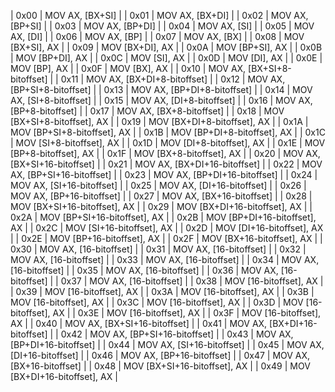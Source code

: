 
<!-- Need to refer further -->

| 0x00 | MOV AX, [BX+SI] |
| 0x01 | MOV AX, [BX+DI] |
| 0x02 | MOV AX, [BP+SI] |
| 0x03 | MOV AX, [BP+DI] |
| 0x04 | MOV AX, [SI] |
| 0x05 | MOV AX, [DI] |
| 0x06 | MOV AX, [BP] |
| 0x07 | MOV AX, [BX] |
| 0x08 | MOV [BX+SI], AX |
| 0x09 | MOV [BX+DI], AX |
| 0x0A | MOV [BP+SI], AX |
| 0x0B | MOV [BP+DI], AX |
| 0x0C | MOV [SI], AX |
| 0x0D | MOV [DI], AX |
| 0x0E | MOV [BP], AX |
| 0x0F | MOV [BX], AX |
| 0x10 | MOV AX, [BX+SI+8-bitoffset] |
| 0x11 | MOV AX, [BX+DI+8-bitoffset] |
| 0x12 | MOV AX, [BP+SI+8-bitoffset] |
| 0x13 | MOV AX, [BP+DI+8-bitoffset] |
| 0x14 | MOV AX, [SI+8-bitoffset] |
| 0x15 | MOV AX, [DI+8-bitoffset] |
| 0x16 | MOV AX, [BP+8-bitoffset] |
| 0x17 | MOV AX, [BX+8-bitoffset] |
| 0x18 | MOV [BX+SI+8-bitoffset], AX |
| 0x19 | MOV [BX+DI+8-bitoffset], AX |
| 0x1A | MOV [BP+SI+8-bitoffset], AX |
| 0x1B | MOV [BP+DI+8-bitoffset], AX |
| 0x1C | MOV [SI+8-bitoffset], AX |
| 0x1D | MOV [DI+8-bitoffset], AX |
| 0x1E | MOV [BP+8-bitoffset], AX |
| 0x1F | MOV [BX+8-bitoffset], AX |
| 0x20 | MOV AX, [BX+SI+16-bitoffset] |
| 0x21 | MOV AX, [BX+DI+16-bitoffset] |
| 0x22 | MOV AX, [BP+SI+16-bitoffset] |
| 0x23 | MOV AX, [BP+DI+16-bitoffset] |
| 0x24 | MOV AX, [SI+16-bitoffset] |
| 0x25 | MOV AX, [DI+16-bitoffset] |
| 0x26 | MOV AX, [BP+16-bitoffset] |
| 0x27 | MOV AX, [BX+16-bitoffset] |
| 0x28 | MOV [BX+SI+16-bitoffset], AX |
| 0x29 | MOV [BX+DI+16-bitoffset], AX |
| 0x2A | MOV [BP+SI+16-bitoffset], AX |
| 0x2B | MOV [BP+DI+16-bitoffset], AX |
| 0x2C | MOV [SI+16-bitoffset], AX |
| 0x2D | MOV [DI+16-bitoffset], AX |
| 0x2E | MOV [BP+16-bitoffset], AX |
| 0x2F | MOV [BX+16-bitoffset], AX |
| 0x30 | MOV AX, [16-bitoffset] |
| 0x31 | MOV AX, [16-bitoffset] |
| 0x32 | MOV AX, [16-bitoffset] |
| 0x33 | MOV AX, [16-bitoffset] |
| 0x34 | MOV AX, [16-bitoffset] |
| 0x35 | MOV AX, [16-bitoffset] |
| 0x36 | MOV AX, [16-bitoffset] |
| 0x37 | MOV AX, [16-bitoffset] |
| 0x38 | MOV [16-bitoffset], AX |
| 0x39 | MOV [16-bitoffset], AX |
| 0x3A | MOV [16-bitoffset], AX |
| 0x3B | MOV [16-bitoffset], AX |
| 0x3C | MOV [16-bitoffset], AX |
| 0x3D | MOV [16-bitoffset], AX |
| 0x3E | MOV [16-bitoffset], AX |
| 0x3F | MOV [16-bitoffset], AX |
| 0x40 | MOV AX, [BX+SI+16-bitoffset] |
| 0x41 | MOV AX, [BX+DI+16-bitoffset] |
| 0x42 | MOV AX, [BP+SI+16-bitoffset] |
| 0x43 | MOV AX, [BP+DI+16-bitoffset] |
| 0x44 | MOV AX, [SI+16-bitoffset] |
| 0x45 | MOV AX, [DI+16-bitoffset] |
| 0x46 | MOV AX, [BP+16-bitoffset] |
| 0x47 | MOV AX, [BX+16-bitoffset] |
| 0x48 | MOV [BX+SI+16-bitoffset], AX |
| 0x49 | MOV [BX+DI+16-bitoffset], AX |
